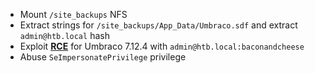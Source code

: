 * Mount `/site_backups` NFS
* Extract strings for `/site_backups/App_Data/Umbraco.sdf` and extract `admin@htb.local` hash
* Exploit **[RCE](https://www.exploit-db.com/exploits/49488)** for Umbraco 7.12.4 with `admin@htb.local:baconandcheese`
* Abuse `SeImpersonatePrivilege` privilege